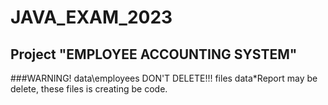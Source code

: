 # JAVA_EXAM_2023
## Project "EMPLOYEE ACCOUNTING SYSTEM"
###WARNING! data\employees DON'T DELETE!!!
files data\*Report may be delete, these files is creating be code.
